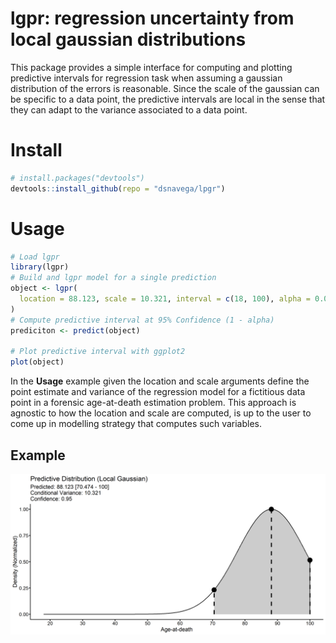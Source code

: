 lgpr: regression uncertainty from local gaussian distributions
==============================================================

This package provides a simple interface for computing and plotting
predictive intervals for regression task when assuming a gaussian
distribution of the errors is reasonable. Since the scale of the
gaussian can be specific to a data point, the predictive intervals are
local in the sense that they can adapt to the variance associated to a
data point.

Install
=======

``` r
# install.packages("devtools")
devtools::install_github(repo = "dsnavega/lpgr")  
```

Usage
=====

``` r
# Load lgpr
library(lgpr)
# Build and lgpr model for a single prediction
object <- lgpr(
  location = 88.123, scale = 10.321, interval = c(18, 100), alpha = 0.05
)
# Compute predictive interval at 95% Confidence (1 - alpha)
prediciton <- predict(object)

# Plot predictive interval with ggplot2
plot(object)
```

In the **Usage** example given the location and scale arguments define
the point estimate and variance of the regression model for a fictitious
data point in a forensic age-at-death estimation problem. This approach
is agnostic to how the location and scale are computed, is up to the
user to come up in modelling strategy that computes such variables.

Example
-------

![](man/figures/example.png)
